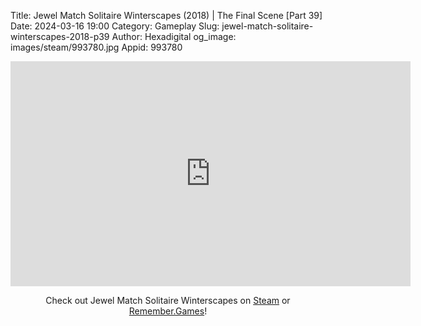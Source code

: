 Title: Jewel Match Solitaire Winterscapes (2018) | The Final Scene [Part 39]
Date: 2024-03-16 19:00
Category: Gameplay
Slug: jewel-match-solitaire-winterscapes-2018-p39
Author: Hexadigital
og_image: images/steam/993780.jpg
Appid: 993780

<center><iframe src="https://www.youtube.com/embed/HFFLbzvEZVQ?feature=oembed" allow="accelerometer; autoplay; encrypted-media; gyroscope; picture-in-picture" width="640" height="360" frameborder="0"></iframe>

Check out Jewel Match Solitaire Winterscapes on [Steam](https://store.steampowered.com/app/993780/?curator_clanid=34633900) or [Remember.Games](https://remember.games/game/8077/jewel-match-solitaire-winterscapes/)!</center>